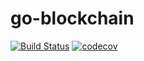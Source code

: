 # go-blockchain

[![Build Status](https://travis-ci.org/Ragnar-BY/go-blockchain.svg?branch=master)](https://travis-ci.org/Ragnar-BY/go-blockchain)
[![codecov](https://codecov.io/gh/Ragnar-BY/go-blockchain/branch/master/graph/badge.svg)](https://codecov.io/gh/Ragnar-BY/go-blockchain)
